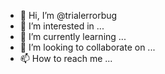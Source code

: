 - 👋 Hi, I’m @trialerrorbug
- 👀 I’m interested in ...
- 🌱 I’m currently learning ...
- 💞️ I’m looking to collaborate on ...
- 📫 How to reach me ...

<!---
trialerrorbug/trialerrorbug is a ✨ special ✨ repository because its `README.md` (this file) appears on your GitHub profile.
You can click the Preview link to take a look at your changes.
--->
